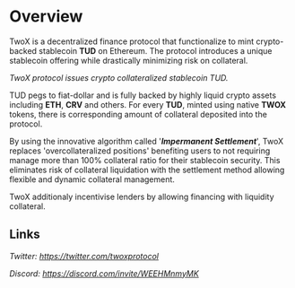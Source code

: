 # Overview

TwoX is a decentralized finance protocol that functionalize to mint crypto-backed stablecoin **TUD** on Ethereum. The protocol introduces a unique stablecoin offering while drastically minimizing risk on collateral.

*TwoX protocol issues crypto collateralized stablecoin TUD.*

TUD pegs to fiat-dollar and is fully backed by highly liquid crypto assets including **ETH**, **CRV** and others. For every **TUD**, minted using native **TWOX** tokens, there is corresponding amount of collateral deposited into the protocol.

By using the innovative algorithm called '***Impermanent Settlement***', TwoX replaces 'overcollateralized positions' benefiting users to not requiring manage more than 100% collateral ratio for their stablecoin security. This eliminates risk of collateral liquidation with the settlement method allowing flexible and dynamic collateral management.

TwoX additionaly incentivise lenders by allowing financing with liquidity collateral.

## Links

*Twitter: https://twitter.com/twoxprotocol*

*Discord: https://discord.com/invite/WEEHMnmyMK*
